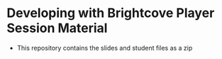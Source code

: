# Developing with Brightcove Player Session Material

* This repository contains the slides and student files as a zip
